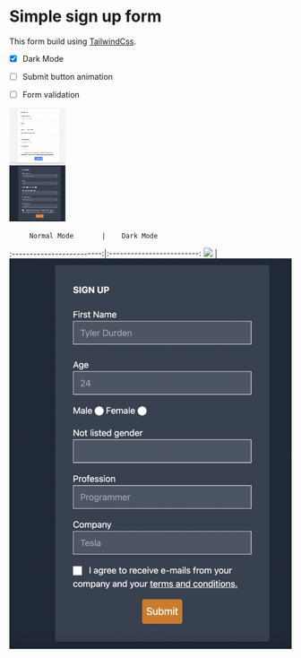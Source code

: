 # Simple sign up form 

This form build using [TailwindCss](https://tailwindcss.com/docs).

- [x] Dark Mode
- [ ] Submit button animation
- [ ] Form validation


<div class="row">
  <div class="column">
    <img src="screenshots/normal-mode.png" alt="Normal-Mode" width="100" height="100">
  </div>
  <div class="column">
    <img src="screenshots/dark-mode.png" alt="Dark-Mode" width="100" height="100">
  </div>
</div>


         Normal Mode       |    Dark Mode
:-------------------------:|:-------------------------:
![](screenshot/normal-mode.png)  |  ![](screenshots/dark-mode.png)
